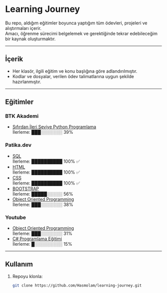 # Learning Journey

Bu repo, aldığım eğitimler boyunca yaptığım tüm ödevleri, projeleri ve alıştırmaları içerir.  
Amacı, öğrenme sürecimi belgelemek ve gerektiğinde tekrar edebileceğim bir kaynak oluşturmaktır.

---

## İçerik
- Her klasör, ilgili eğitim ve konu başlığına göre adlandırılmıştır.
- Kodlar ve dosyalar, verilen ödev talimatlarına uygun şekilde hazırlanmıştır.

---

## Eğitimler

### BTK Akademi
<!-- btk_akademi_start -->
- [Sıfırdan İleri Seviye Python Programlama](https://www.btkakademi.gov.tr/portal/course/sifirdan-ileri-seviye-python-programlama-5877)  
  İlerleme: ███░░░░░░░ 39%
<!-- btk_akademi_end -->
### Patika.dev
<!-- patika_dev_start -->
- [SQL](https://academy.patika.dev/courses/sql)  
  İlerleme: ██████████ 100% ✅
- [HTML](https://academy.patika.dev/courses/html)  
  İlerleme: ██████████ 100% ✅
- [CSS](https://academy.patika.dev/courses/css)  
  İlerleme: ██████████ 100% ✅
- [BOOTSTRAP](https://academy.patika.dev/courses/bootstrap)  
  İlerleme: █████░░░░░ 56%
- [Object Oriented Programming](https://academy.patika.dev/courses/oop)  
  İlerleme: ███░░░░░░░ 38%
<!-- patika_dev_end -->
### Youtube
<!-- youtube_start -->
- [Object Oriented Programming](https://youtube.com/playlist?list=PLQVXoXFVVtp306cqgKyC8NoxCmHIuWVBK&si=txl73QX-YcVrV7jk)  
  İlerleme: ███░░░░░░░ 31%
- [C# Programlama Eğitimi](https://youtube.com/playlist?list=PLQVXoXFVVtp3e_urGZcMNAHx2Eo4Rm5Xk&si=8OLEKC6uTMr-mJTo)  
  İlerleme: █░░░░░░░░░ 15%
<!-- youtube_end -->
---

## Kullanım

1. Repoyu klonla:
   ```bash
   git clone https://github.com/Hasmolam/learning-journey.git